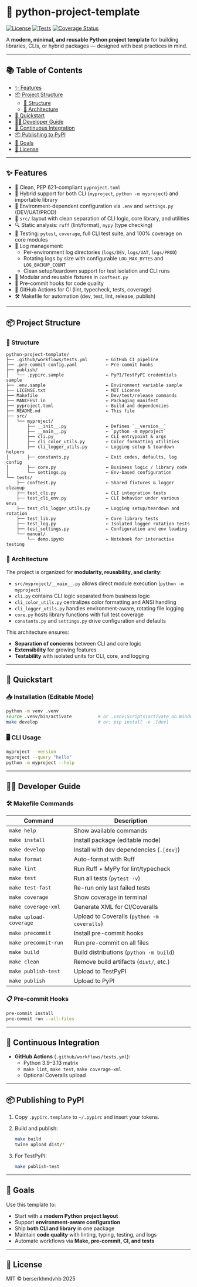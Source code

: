 # 🧰 python-project-template

[![License](https://img.shields.io/github/license/berserkhmdvhb/python-project-template)](LICENSE.txt)
[![Tests](https://github.com/berserkhmdvhb/python-project-template/actions/workflows/tests.yml/badge.svg)](https://github.com/berserkhmdvhb/python-project-template/actions/workflows/tests.yml)
[![Coverage Status](https://coveralls.io/repos/github/berserkhmdvhb/python-project-template/badge.svg?branch=main)](https://coveralls.io/github/berserkhmdvhb/python-project-template?branch=main)

A **modern, minimal, and reusable Python project template** for building libraries, CLIs, or hybrid packages — designed with best practices in mind.

---

## 📚 Table of Contents

- [✨ Features](#-features)
- [📦 Project Structure](#-project-structure)
  - [📂 Structure](#-structure)
  - [🧱 Architecture](#-architecture)
- [🚀 Quickstart](#-quickstart)
- [🧑‍💼 Developer Guide](#-developer-guide)
- [🔁 Continuous Integration](#-continuous-integration)
- [📦 Publishing to PyPI](#-publishing-to-pypi)
- [🎯 Goals](#-goals)
- [📄 License](#-license)

---

## ✨ Features

* 📜 Clean, PEP 621–compliant `pyproject.toml`
* 🧱 Hybrid support for both CLI (`myproject`, `python -m myproject`) and importable library
* 🔧 Environment-dependent configuration via `.env` and `settings.py` (DEV/UAT/PROD)
* 📁 `src/` layout with clean separation of CLI logic, core library, and utilities
* 🔍 Static analysis: `ruff` (lint/format), `mypy` (type checking)
* 🧪 Testing: `pytest`, `coverage`, full CLI test suite, and 100% coverage on core modules
* 📝 Log management:
  - Per-environment log directories (`logs/DEV`, `logs/UAT`, `logs/PROD`)
  - Rotating logs by size with configurable `LOG_MAX_BYTES` and `LOG_BACKUP_COUNT`
  - Clean setup/teardown support for test isolation and CLI runs
* 🧪 Modular and reusable fixtures in `conftest.py`
* 👋 Pre-commit hooks for code quality
* 🔁 GitHub Actions for CI (lint, typecheck, tests, coverage)
* 🛠 Makefile for automation (dev, test, lint, release, publish)

---

## 📦 Project Structure

### 📂 Structure

```
python-project-template/
├── .github/workflows/tests.yml       ← GitHub CI pipeline
├── .pre-commit-config.yaml           ← Pre-commit hooks
├── publish/
│   └── .pypirc.sample                ← PyPI/TestPyPI credentials sample
├── .env.sample                       ← Environment variable sample
├── LICENSE.txt                       ← MIT License
├── Makefile                          ← Dev/test/release commands
├── MANIFEST.in                       ← Packaging manifest
├── pyproject.toml                    ← Build and dependencies
├── README.md                         ← This file
├── src/
│   └── myproject/
│       ├── __init__.py               ← Defines `__version__`
│       ├── __main__.py               ← `python -m myproject`
│       ├── cli.py                    ← CLI entrypoint & args
│       ├── cli_color_utils.py        ← Color formatting utilities
│       ├── cli_logger_utils.py       ← Logging setup & teardown helpers
│       ├── constants.py              ← Exit codes, defaults, log config
│       ├── core.py                   ← Business logic / library code
│       └── settings.py               ← Env-based configuration
└── tests/
    ├── conftest.py                   ← Shared fixtures & logger cleanup
    ├── test_cli.py                   ← CLI integration tests
    ├── test_cli_env.py               ← CLI behavior under various envs
    ├── test_cli_logger_utils.py      ← Logging setup/teardown and rotation
    ├── test_lib.py                   ← Core library tests
    ├── test_log.py                   ← Isolated logger rotation tests
    ├── test_settings.py              ← Configuration and env loading
    └── manual/
        └── demo.ipynb                ← Notebook for interactive testing
```

### 🧱 Architecture

The project is organized for **modularity, reusability, and clarity**:

* `src/myproject/__main__.py` allows direct module execution (`python -m myproject`)
* `cli.py` contains CLI logic separated from business logic
* `cli_color_utils.py` centralizes color formatting and ANSI handling
* `cli_logger_utils.py` handles environment-aware, rotating file logging
* `core.py` hosts library functions with full test coverage
* `constants.py` and `settings.py` drive configuration and defaults

This architecture ensures:

* **Separation of concerns** between CLI and core logic
* **Extensibility** for growing features
* **Testability** with isolated units for CLI, core, and logging

---

## 🚀 Quickstart

### 📥 Installation (Editable Mode)

```bash
python -m venv .venv
source .venv/bin/activate          # or .venv\Scripts\activate on Windows
make develop                       # or: pip install -e .[dev]
```

### 🖥️ CLI Usage

```bash
myproject --version
myproject --query "hello"
python -m myproject --help
```

---

## 🧑‍💼 Developer Guide

### 🛠 Makefile Commands

| Command                | Description                              |
| ---------------------- | ---------------------------------------- |
| `make help`            | Show available commands                  |
| `make install`         | Install package (editable mode)          |
| `make develop`         | Install with dev dependencies (`.[dev]`) |
| `make format`          | Auto-format with Ruff                    |
| `make lint`            | Run Ruff + MyPy for lint/typecheck       |
| `make test`            | Run all tests (`pytest -v`)              |
| `make test-fast`       | Re-run only last failed tests            |
| `make coverage`        | Show coverage in terminal                |
| `make coverage-xml`    | Generate XML for CI/Coveralls            |
| `make upload-coverage` | Upload to Coveralls (`python -m coveralls`) |
| `make precommit`       | Install pre-commit hooks                 |
| `make precommit-run`   | Run pre-commit on all files              |
| `make build`           | Build distributions (`python -m build`)  |
| `make clean`           | Remove build artifacts (`dist/`, etc.)   |
| `make publish-test`    | Upload to TestPyPI                       |
| `make publish`         | Upload to PyPI                           |

### 📋 Pre-commit Hooks

```bash
pre-commit install
pre-commit run --all-files
```

---

## 🔁 Continuous Integration

- **GitHub Actions** (`.github/workflows/tests.yml`):
  - Python 3.9–3.13 matrix
  - `make lint`, `make test`, `make coverage-xml`
  - Optional Coveralls upload

---

## 📦 Publishing to PyPI

1. Copy `.pypirc.template` to `~/.pypirc` and insert your tokens.
2. Build and publish:

   ```bash
   make build
   twine upload dist/*
   ```

3. For TestPyPI:

   ```bash
   make publish-test
   ```

---

## 🎯 Goals

Use this template to:

* Start with a **modern Python project layout**
* Support **environment-aware configuration**
* Ship **both CLI and library** in one package
* Maintain **code quality** with linting, typing, testing, and logs
* Automate workflows via **Make, pre-commit, CI, and tests**

---

## 📄 License

MIT © berserkhmdvhb 2025
